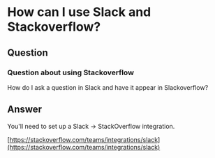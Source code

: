 # How can I use Slack and Stackoverflow?

## Question

### Question about using Stackoverflow

How do I ask a question in Slack and have it appear in Slackoverflow?

## Answer

You'll need to set up a Slack -&gt; StackOverflow integration.

[https://stackoverflow.com/teams/integrations/slack](https://stackoverflow.com/teams/integrations/slack)

